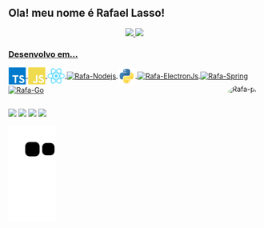 ## Ola! meu nome é Rafael Lasso!

<div align="center">

  <a href="https://github.com/rafael-lasso">
  <img height="180em" src="https://github-readme-stats.vercel.app/api?username=Rafael-Lasso&show_icons=true&theme=dracula&include_all_commits=true&count_private=false"/>
  <img height="180em" src="https://github-readme-stats.vercel.app/api/top-langs/?username=Rafael-Lasso&layout=compact&langs_count=7&theme=dracula&include_all_commits=true&count_private=false""/>

</div>

### Desenvolvo em...
<div style="display: inline_block">
  <img align="center" alt="Rafa-Ts" width="35" src="https://raw.githubusercontent.com/devicons/devicon/master/icons/typescript/typescript-plain.svg">
  <img align="center" alt="Rafa-Js"  width="35" src="https://raw.githubusercontent.com/devicons/devicon/master/icons/javascript/javascript-plain.svg">
  <img align="center" alt="Rafa-React" width="35" src="https://raw.githubusercontent.com/devicons/devicon/master/icons/react/react-original.svg">
  <img align="center" alt="Rafa-Nodejs"  width="35" src="https://cdn.jsdelivr.net/gh/devicons/devicon/icons/nodejs/nodejs-original.svg">
  <img align="center" alt="Rafa-Python"  width="35" src="https://raw.githubusercontent.com/devicons/devicon/master/icons/python/python-original.svg">
  <img align="center" alt="Rafa-ElectronJs" width="35" src="https://cdn.jsdelivr.net/gh/devicons/devicon/icons/electron/electron-original.svg" />
  <img align="center" alt="Rafa-Spring" width="35" src="https://cdn.jsdelivr.net/gh/devicons/devicon/icons/spring/spring-original.svg" />
  <img align="center" alt="Rafa-Go" width="65" src="https://cdn.jsdelivr.net/gh/devicons/devicon/icons/go/go-original-wordmark.svg" />
 
  <img align="right" alt="Rafa-pic" height="150" style="border-radius:50px;" src="https://cdn.discordapp.com/attachments/934153674073178206/991335240947728485/download20220602103147.png?width=566&height=566">
</div>
 
  
  
  
  
  
  

          
  
   
##
<div> 
  <a href="https://www.instagram.com/rafaellasso.b/" target="_blank"><img src="https://img.shields.io/badge/-Instagram-%23E4405F?style=for-the-badge&logo=instagram&logoColor=white" target="_blank"></a>
   <a href="https://discord.gg/9zZbX4huej" target="_blank"><img src="https://img.shields.io/badge/Discord-7289DA?style=for-the-badge&logo=discord&logoColor=white" target="_blank"></a> 
  <a href = "mailto:rafael.comercial27@gmail.com"><img src="https://img.shields.io/badge/-Gmail-%23333?style=for-the-badge&logo=gmail&logoColor=white" target="_blank"></a>
  <a href="https://br.linkedin.com/in/rafael-lasso-0450a5239?trk=people-guest_people_search-card" target="_blank"><img src="https://img.shields.io/badge/-LinkedIn-%230077B5?style=for-the-badge&logo=linkedin&logoColor=white" target="_blank"></a>  
 
</div>

<div class="snake">

![Snake animation](https://github.com/rafaballerini/rafaballerini/blob/output/github-contribution-grid-snake.svg)

</div>

